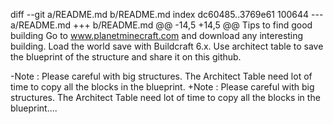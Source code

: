 diff --git a/README.md b/README.md
index dc60485..3769e61 100644
--- a/README.md
+++ b/README.md
@@ -14,5 +14,5 @@ Tips to find good building
 Go to www.planetminecraft.com and download any interesting building. Load the world save with Buildcraft 6.x. 
 Use architect table to save the blueprint of the structure and share it on this github.
 
-Note : Please careful with big structures. The Architect Table need lot of time to copy all the blocks in the blueprint.
+Note : Please careful with big structures. The Architect Table need lot of time to copy all the blocks in the blueprint....
 
